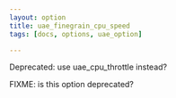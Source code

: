 ```yaml
---
layout: option
title: uae_finegrain_cpu_speed
tags: [docs, options, uae_option]

---
```


Deprecated: use uae_cpu_throttle instead?

FIXME: is this option deprecated?
